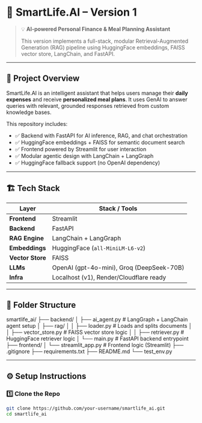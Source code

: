 # 🚀 SmartLife.AI – Version 1

> 💡 **AI-powered Personal Finance & Meal Planning Assistant**
>
> This version implements a full-stack, modular Retrieval-Augmented Generation (RAG) pipeline using HuggingFace embeddings, FAISS vector store, LangChain, and FastAPI.

---

## 📌 Project Overview

SmartLife.AI is an intelligent assistant that helps users manage their **daily expenses** and receive **personalized meal plans**. It uses GenAI to answer queries with relevant, grounded responses retrieved from custom knowledge bases.

This repository includes:
- ✅ Backend with FastAPI for AI inference, RAG, and chat orchestration
- ✅ HuggingFace embeddings + FAISS for semantic document search
- ✅ Frontend powered by Streamlit for user interaction
- ✅ Modular agentic design with LangChain + LangGraph
- ✅ HuggingFace fallback support (no OpenAI dependency)

---

## 🏗️ Tech Stack

| Layer          | Stack / Tools |
|----------------|---------------|
| **Frontend**   | Streamlit     |
| **Backend**    | FastAPI       |
| **RAG Engine** | LangChain + LangGraph |
| **Embeddings** | HuggingFace (`all-MiniLM-L6-v2`) |
| **Vector Store** | FAISS       |
| **LLMs**       | OpenAI (gpt-4o-mini), Groq (DeepSeek-70B) |
| **Infra**      | Localhost (v1), Render/Cloudflare ready |

---

## 📁 Folder Structure

smartlife_ai/
├── backend/
│   ├── ai_agent.py           # LangGraph + LangChain agent setup
│   ├── rag/
│   │   ├── loader.py         # Loads and splits documents
│   │   ├── vector_store.py   # FAISS vector store logic
│   │   ├── retriever.py      # HuggingFace retriever logic
│   └── main.py               # FastAPI backend entrypoint
├── frontend/
│   └── streamlit_app.py      # Frontend logic (Streamlit)
├── .gitignore
├── requirements.txt
├── README.md
└── test_env.py


---

## ⚙️ Setup Instructions

### 1️⃣ Clone the Repo

```bash
git clone https://github.com/your-username/smartlife_ai.git
cd smartlife_ai



